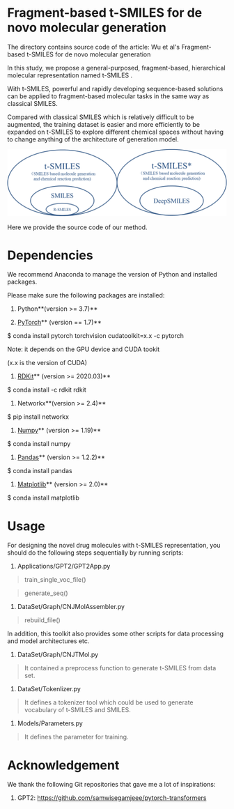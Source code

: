 Fragment-based t-SMILES for de novo molecular generation
========================================================

The directory contains source code of the article: Wu et al's Fragment-based
t-SMILES for de novo molecular generation

In this study, we propose a general-purposed, fragment-based, hierarchical
molecular representation named t-SMILES .

With t-SMILES, powerful and rapidly developing sequence-based solutions can be
applied to fragment-based molecular tasks in the same way as classical SMILES.

Compared with classical SMILES which is relatively difficult to be augmented,
the training dataset is easier and more efficiently to be expanded on t-SMILES
to explore different chemical spaces without having to change anything of the
architecture of generation model.

![](media/b158bf07bb36069d1a61d550dd3f3f2d.png)

Here we provide the source code of our method.

Dependencies
============

We recommend Anaconda to manage the version of Python and installed packages.

Please make sure the following packages are installed:

1.  Python**(version \>= 3.7)**

2.  [PyTorch](https://pytorch.org/)** (version == 1.7)**

\$ conda install pytorch torchvision cudatoolkit=x.x -c pytorch

Note: it depends on the GPU device and CUDA tookit

(x.x is the version of CUDA)

1.  [RDKit](https://www.rdkit.org/)** (version \>= 2020.03)**

\$ conda install -c rdkit rdkit

1.  Networkx**(version \>= 2.4)**

\$ pip install networkx

1.  [Numpy](https://numpy.org/)** (version \>= 1.19)**

\$ conda install numpy

1.  [Pandas](https://pandas.pydata.org/)** (version \>= 1.2.2)**

\$ conda install pandas

1.  [Matplotlib](https://matplotlib.org/)** (version \>= 2.0)**

\$ conda install matplotlib

Usage
=====

For designing the novel drug molecules with t-SMILES representation, you should
do the following steps sequentially by running scripts:

1.  Applications/GPT2/GPT2App.py

>   train\_single\_voc\_file()

>   generate\_seq()

1.  DataSet/Graph/CNJMolAssembler.py

>   rebuild\_file()

In addition, this toolkit also provides some other scripts for data processing
and model architectures etc.

1.  DataSet/Graph/CNJTMol.py

>   It contained a preprocess function to generate t-SMILES from data set.

1.  DataSet/Tokenlizer.py

>   It defines a tokenizer tool which could be used to generate vocabulary of
>   t-SMILES and SMILES.

1.  Models/Parameters.py

>   It defines the parameter for training.

Acknowledgement
===============

We thank the following Git repositories that gave me a lot of inspirations:

1.  GPT2: https://github.com/samwisegamjeee/pytorch-transformers

